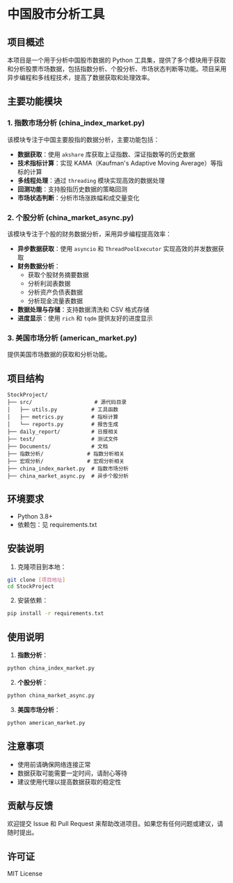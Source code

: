 # 中国股市分析工具

## 项目概述

本项目是一个用于分析中国股市数据的 Python 工具集，提供了多个模块用于获取和分析股票市场数据，包括指数分析、个股分析、市场状态判断等功能。项目采用异步编程和多线程技术，提高了数据获取和处理效率。

## 主要功能模块

### 1. 指数市场分析 (china_index_market.py)

该模块专注于中国主要股指的数据分析，主要功能包括：

- **数据获取**：使用 `akshare` 库获取上证指数、深证指数等的历史数据
- **技术指标计算**：实现 KAMA（Kaufman's Adaptive Moving Average）等指标的计算
- **多线程处理**：通过 `threading` 模块实现高效的数据处理
- **回测功能**：支持股指历史数据的策略回测
- **市场状态判断**：分析市场涨跌幅和成交量变化

### 2. 个股分析 (china_market_async.py)

该模块专注于个股的财务数据分析，采用异步编程提高效率：

- **异步数据获取**：使用 `asyncio` 和 `ThreadPoolExecutor` 实现高效的并发数据获取
- **财务数据分析**：
  - 获取个股财务摘要数据
  - 分析利润表数据
  - 分析资产负债表数据
  - 分析现金流量表数据
- **数据处理与存储**：支持数据清洗和 CSV 格式存储
- **进度显示**：使用 `rich` 和 `tqdm` 提供友好的进度显示

### 3. 美国市场分析 (american_market.py)

提供美国市场数据的获取和分析功能。

## 项目结构

```
StockProject/
├── src/                    # 源代码目录
│   ├── utils.py           # 工具函数
│   ├── metrics.py         # 指标计算
│   └── reports.py         # 报告生成
├── daily_report/          # 日报相关
├── test/                  # 测试文件
├── Documents/             # 文档
├── 指数分析/              # 指数分析相关
├── 宏观分析/              # 宏观分析相关
├── china_index_market.py  # 指数市场分析
├── china_market_async.py  # 异步个股分析
```

## 环境要求

- Python 3.8+
- 依赖包：见 requirements.txt

## 安装说明

1. 克隆项目到本地：
```bash
git clone [项目地址]
cd StockProject
```

2. 安装依赖：
```bash
pip install -r requirements.txt
```

## 使用说明

1. **指数分析**：
```python
python china_index_market.py
```

2. **个股分析**：
```python
python china_market_async.py
```

3. **美国市场分析**：
```python
python american_market.py
```

## 注意事项

- 使用前请确保网络连接正常
- 数据获取可能需要一定时间，请耐心等待
- 建议使用代理以提高数据获取的稳定性

## 贡献与反馈

欢迎提交 Issue 和 Pull Request 来帮助改进项目。如果您有任何问题或建议，请随时提出。

## 许可证

MIT License